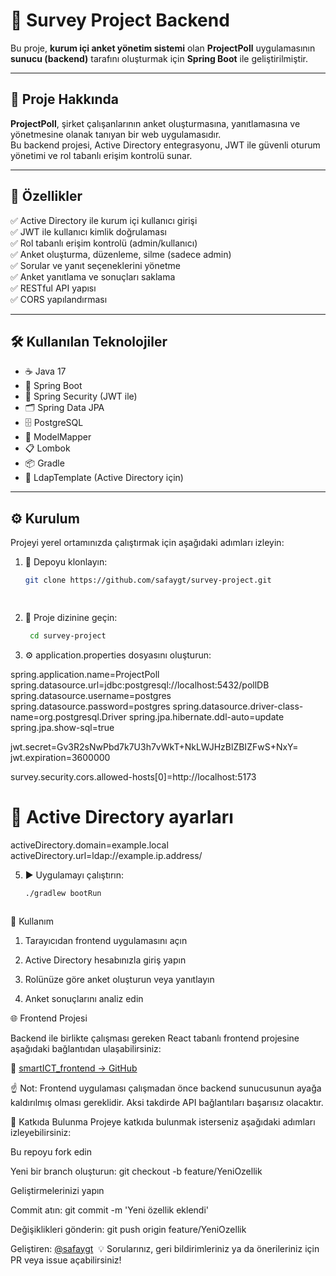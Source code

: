 # 🚀 Survey Project Backend

Bu proje, **kurum içi anket yönetim sistemi** olan **ProjectPoll** uygulamasının **sunucu (backend)** tarafını oluşturmak için **Spring Boot** ile geliştirilmiştir.

---

## 📌 Proje Hakkında

**ProjectPoll**, şirket çalışanlarının anket oluşturmasına, yanıtlamasına ve yönetmesine olanak tanıyan bir web uygulamasıdır.  
Bu backend projesi, Active Directory entegrasyonu, JWT ile güvenli oturum yönetimi ve rol tabanlı erişim kontrolü sunar.

---

## 🎯 Özellikler

✅ Active Directory ile kurum içi kullanıcı girişi  
✅ JWT ile kullanıcı kimlik doğrulaması  
✅ Rol tabanlı erişim kontrolü (admin/kullanıcı)  
✅ Anket oluşturma, düzenleme, silme (sadece admin)  
✅ Sorular ve yanıt seçeneklerini yönetme  
✅ Anket yanıtlama ve sonuçları saklama  
✅ RESTful API yapısı  
✅ CORS yapılandırması

---

## 🛠️ Kullanılan Teknolojiler

- ☕ Java 17  
- 🌱 Spring Boot  
- 🔐 Spring Security (JWT ile)  
- 🗂 Spring Data JPA  
- 🗄️ PostgreSQL  
- 🧠 ModelMapper  
- 📋 Lombok  
- 📦 Gradle  
- 🧩 LdapTemplate (Active Directory için)

---

## ⚙️ Kurulum

Projeyi yerel ortamınızda çalıştırmak için aşağıdaki adımları izleyin:

1. 🔽 Depoyu klonlayın:

   ```bash
   git clone https://github.com/safaygt/survey-project.git

  
2. 📁 Proje dizinine geçin:

   ```bash
    cd survey-project


3. ⚙️ application.properties dosyasını oluşturun:

spring.application.name=ProjectPoll
spring.datasource.url=jdbc:postgresql://localhost:5432/pollDB
spring.datasource.username=postgres
spring.datasource.password=postgres
spring.datasource.driver-class-name=org.postgresql.Driver
spring.jpa.hibernate.ddl-auto=update 
spring.jpa.show-sql=true 

jwt.secret=Gv3R2sNwPbd7k7U3h7vWkT+NkLWJHzBlZBIZFwS+NxY= 
jwt.expiration=3600000

survey.security.cors.allowed-hosts[0]=http://localhost:5173

# 🔐 Active Directory ayarları
activeDirectory.domain=example.local
activeDirectory.url=ldap://example.ip.address/


5. ▶️ Uygulamayı çalıştırın:

   ```bash
   ./gradlew bootRun

   

🧪 Kullanım
1. Tarayıcıdan frontend uygulamasını açın

2. Active Directory hesabınızla giriş yapın

3. Rolünüze göre anket oluşturun veya yanıtlayın

4. Anket sonuçlarını analiz edin



🌐 Frontend Projesi

Backend ile birlikte çalışması gereken React tabanlı frontend projesine aşağıdaki bağlantıdan ulaşabilirsiniz:

📎 [smartICT_frontend → GitHub](https://github.com/safaygt/smartICT_frontend.git)

☝️ Not: Frontend uygulaması çalışmadan önce backend sunucusunun ayağa kaldırılmış olması gereklidir. Aksi takdirde API bağlantıları başarısız olacaktır.



🤝 Katkıda Bulunma
Projeye katkıda bulunmak isterseniz aşağıdaki adımları izleyebilirsiniz:

Bu repoyu fork edin

Yeni bir branch oluşturun:
  git checkout -b feature/YeniOzellik

Geliştirmelerinizi yapın

Commit atın:
  git commit -m 'Yeni özellik eklendi'

Değişiklikleri gönderin:
  git push origin feature/YeniOzellik




Geliştiren: [@safaygt](https://github.com/safaygt) 
💡 Sorularınız, geri bildirimleriniz ya da önerileriniz için PR veya issue açabilirsiniz!

